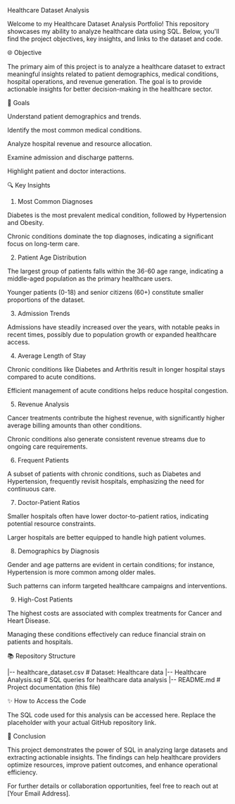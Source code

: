 Healthcare Dataset Analysis

Welcome to my Healthcare Dataset Analysis Portfolio! This repository showcases my ability to analyze healthcare data using SQL. Below, you'll find the project objectives, key insights, and links to the dataset and code.

🌐 Objective

The primary aim of this project is to analyze a healthcare dataset to extract meaningful insights related to patient demographics, medical conditions, hospital operations, and revenue generation. The goal is to provide actionable insights for better decision-making in the healthcare sector.

📝 Goals

Understand patient demographics and trends.

Identify the most common medical conditions.

Analyze hospital revenue and resource allocation.

Examine admission and discharge patterns.

Highlight patient and doctor interactions.

🔍 Key Insights

1. Most Common Diagnoses

Diabetes is the most prevalent medical condition, followed by Hypertension and Obesity.

Chronic conditions dominate the top diagnoses, indicating a significant focus on long-term care.

2. Patient Age Distribution

The largest group of patients falls within the 36-60 age range, indicating a middle-aged population as the primary healthcare users.

Younger patients (0-18) and senior citizens (60+) constitute smaller proportions of the dataset.

3. Admission Trends

Admissions have steadily increased over the years, with notable peaks in recent times, possibly due to population growth or expanded healthcare access.

4. Average Length of Stay

Chronic conditions like Diabetes and Arthritis result in longer hospital stays compared to acute conditions.

Efficient management of acute conditions helps reduce hospital congestion.

5. Revenue Analysis

Cancer treatments contribute the highest revenue, with significantly higher average billing amounts than other conditions.

Chronic conditions also generate consistent revenue streams due to ongoing care requirements.

6. Frequent Patients

A subset of patients with chronic conditions, such as Diabetes and Hypertension, frequently revisit hospitals, emphasizing the need for continuous care.

7. Doctor-Patient Ratios

Smaller hospitals often have lower doctor-to-patient ratios, indicating potential resource constraints.

Larger hospitals are better equipped to handle high patient volumes.

8. Demographics by Diagnosis

Gender and age patterns are evident in certain conditions; for instance, Hypertension is more common among older males.

Such patterns can inform targeted healthcare campaigns and interventions.

9. High-Cost Patients

The highest costs are associated with complex treatments for Cancer and Heart Disease.

Managing these conditions effectively can reduce financial strain on patients and hospitals.

📚 Repository Structure

|-- healthcare_dataset.csv                # Dataset: Healthcare data
|-- Healthcare Analysis.sql               # SQL queries for healthcare data analysis
|-- README.md                             # Project documentation (this file)

✨ How to Access the Code

The SQL code used for this analysis can be accessed here. Replace the placeholder with your actual GitHub repository link.

🚀 Conclusion

This project demonstrates the power of SQL in analyzing large datasets and extracting actionable insights. The findings can help healthcare providers optimize resources, improve patient outcomes, and enhance operational efficiency.

For further details or collaboration opportunities, feel free to reach out at [Your Email Address].


